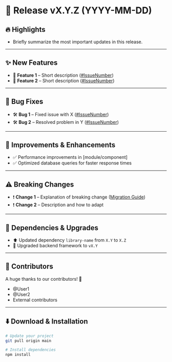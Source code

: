 # 🚀 Release vX.Y.Z (YYYY-MM-DD)

## 🔥 Highlights
- Briefly summarize the most important updates in this release.

---

## ✨ New Features
- 🌟 **Feature 1** – Short description ([#IssueNumber](Link))
- 🌟 **Feature 2** – Short description ([#IssueNumber](Link))

---

## 🐞 Bug Fixes
- 🛠 **Bug 1** – Fixed issue with X ([#IssueNumber](Link))
- 🛠 **Bug 2** – Resolved problem in Y ([#IssueNumber](Link))

---

## 🔄 Improvements & Enhancements
- ✅ Performance improvements in [module/component]
- ✅ Optimized database queries for faster response times

---

## ⚠️ Breaking Changes
- ❗ **Change 1** – Explanation of breaking change ([Migration Guide](Link))
- ❗ **Change 2** – Description and how to adapt

---

## 🔗 Dependencies & Upgrades
- ⬆️ Updated dependency `library-name` from `X.Y` to `X.Z`
- 🔄 Upgraded backend framework to `vX.Y`

---

## 📌 Contributors
A huge thanks to our contributors! 👏  
- @User1  
- @User2  
- External contributors  

---

## ⬇️ Download & Installation
```bash
# Update your project
git pull origin main

# Install dependencies
npm install
